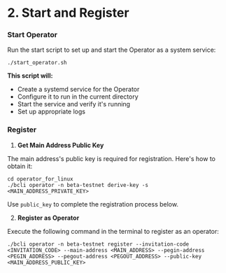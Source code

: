 # 2. Start and Register

### Start Operator

Run the start script to set up and start the Operator as a system service:

`./start_operator.sh`

**This script will:**

* Create a systemd service for the Operator
* Configure it to run in the current directory
* Start the service and verify it's running
* Set up appropriate logs

### **Register**

1. **Get Main Address Public Key**

The main address's public key is required for registration. Here's how to obtain it:

```
cd operator_for_linux
./bcli operator -n beta-testnet derive-key -s <MAIN_ADDRESS_PRIVATE_KEY>
```

Use `public_key` to complete the registration process below.

2. **Register as Operator**

Execute the following command in the terminal to register as an operator:

```
./bcli operator -n beta-testnet register --invitation-code <INVITATION_CODE> --main-address <MAIN_ADDRESS> --pegin-address <PEGIN_ADDRESS> --pegout-address <PEGOUT_ADDRESS> --public-key <MAIN_ADDRESS_PUBLIC_KEY>
```
